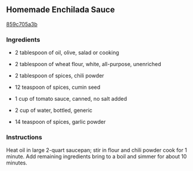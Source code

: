 ## Homemade Enchilada Sauce

[859c705a3b](http://www.food.com/recipe/homemade-enchilada-sauce-153790)

### Ingredients

 - 2 tablespoon of oil, olive, salad or cooking

 - 2 tablespoon of wheat flour, white, all-purpose, unenriched

 - 2 tablespoon of spices, chili powder

 - 12 teaspoon of spices, cumin seed

 - 1 cup of tomato sauce, canned, no salt added

 - 2 cup of water, bottled, generic

 - 14 teaspoon of spices, garlic powder

### Instructions

Heat oil in large 2-quart saucepan; stir in flour and chili powder cook for 1 minute. Add remaining ingredients bring to a boil and simmer for about 10 minutes.